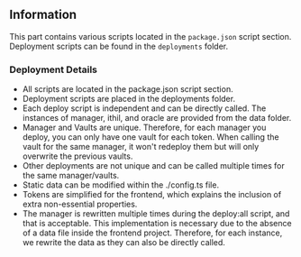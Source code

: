 ## Information

This part contains various scripts located in the `package.json` script section. Deployment scripts can be found in the `deployments` folder.

### Deployment Details

- All scripts are located in the package.json script section.
- Deployment scripts are placed in the deployments folder.
- Each deploy script is independent and can be directly called. The instances of manager, ithil, and oracle are provided from the data folder.
- Manager and Vaults are unique. Therefore, for each manager you deploy, you can only have one vault for each token. When calling the vault for the same manager, it won't redeploy them but will only overwrite the previous vaults.
- Other deployments are not unique and can be called multiple times for the same manager/vaults.
- Static data can be modified within the ./config.ts file.
- Tokens are simplified for the frontend, which explains the inclusion of extra non-essential properties.
- The manager is rewritten multiple times during the deploy:all script, and that is acceptable. This implementation is necessary due to the absence of a data file inside the frontend project. Therefore, for each instance, we rewrite the data as they can also be directly called.
